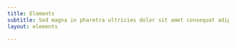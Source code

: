 ```yaml
---
title: Elements
subtitle: Sed magna in pharetra ultricies dolor sit amet consequat adipiscing lorem.
layout: elements

---
```

